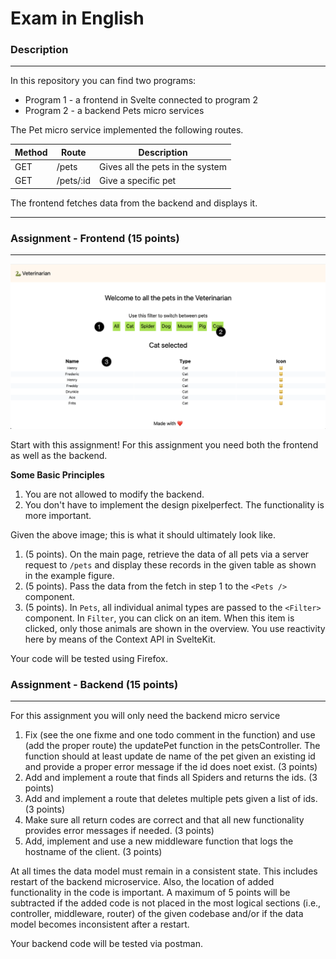 # Exam in English

### Description

---

In this repository you can find two programs:

- Program 1 - a frontend in Svelte connected to program 2
- Program 2 - a backend Pets micro services

The Pet micro service implemented the following routes.

| Method | Route | Description |
| --- | --- | --- |
| GET | /pets | Gives all the pets in the system |
| GET | /pets/:id | Give a specific pet |

The frontend fetches data from the backend and displays it.

---

### Assignment - Frontend (15 points)

---

![all the pets in a table](start.png)

Start with this assignment! For this assignment you need both the frontend as well as the backend.

**Some Basic Principles**

1. You are not allowed to modify the backend.
2. You don't have to implement the design pixelperfect. The functionality is more important.

Given the above image; this is what it should ultimately look like.

1. (5 points). On the main page, retrieve the data of all pets via a server request to `/pets` and display these records in the given table as shown in the example figure.
2. (5 points). Pass the data from the fetch in step 1 to the `<Pets />` component.
3. (5 points). In `Pets`, all individual animal types are passed to the `<Filter>` component. In `Filter`, you can click on an item. When this item is clicked, only those animals are shown in the overview. You use reactivity here by means of the Context API in SvelteKit.

Your code will be tested using Firefox.

### Assignment - Backend (15 points)

---
For this assignment you will only need the backend micro service

1. Fix (see the one fixme and one todo comment in the function) and use (add the proper route) the updatePet function in the petsController.
   The function should at least update de name of the pet given an existing id and provide a proper error message if the id does noet exist. (3 points)
2. Add and implement a route that finds all Spiders and returns the ids. (3 points)
3. Add and implement a route that deletes multiple pets given a list of ids. (3 points)
4. Make sure all return codes are correct and that all new functionality provides error messages if needed. (3 points) 
5. Add, implement and use a new middleware function that logs the hostname of the client. (3 points)

At all times the data model must remain in a consistent state. This includes restart of the backend microservice. Also, the location of added functionality in the code is important. A maximum of 5 points will be subtracted if the added code is not placed in the most logical sections (i.e., controller, middleware, router) of the given codebase and/or if the data model becomes inconsistent after a restart.  

Your backend code will be tested via postman.  